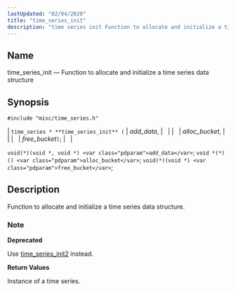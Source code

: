 ```yaml
---
lastUpdated: "02/04/2020"
title: "time_series_init"
description: "time series init Function to allocate and initialize a time series data structure time series time series init add data alloc bucket free bucket void void void add data void alloc bucket void void free bucket Function to allocate and initialize a time series data structure Use time series init..."
---
```


<a name="apis.time_series_init"></a> 
## Name

time_series_init — Function to allocate and initialize a time series data structure

## Synopsis

`#include "misc/time_series.h"`

| `time_series * **time_series_init** (` | <var class="pdparam">add_data</var>, |   |
|   | <var class="pdparam">alloc_bucket</var>, |   |
|   | <var class="pdparam">free_bucket</var>`)`; |   |

`void(*)(void *, void *) <var class="pdparam">add_data</var>`;
`void *(*)() <var class="pdparam">alloc_bucket</var>`;
`void(*)(void *) <var class="pdparam">free_bucket</var>`;<a name="idp63766672"></a> 
## Description

Function to allocate and initialize a time series data structure.

### Note

**<a name="idp63768208"></a> Deprecated**

Use [time_series_init2](/momentum/3/3-api/apis-time-series-init-2) instead.

**<a name="idp63769824"></a> Return Values**

Instance of a time series.